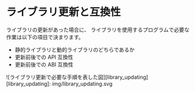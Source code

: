 # ライブラリ更新と互換性

ライブラリの更新があった場合に、
ライブラリを使用するプログラムで必要な作業は以下の項目で決まります。

- 静的ライブラリと動的ライブラリのどちらであるか
- 更新前後での API 互換性
- 更新前後での ABI 互換性

![ライブラリ更新で必要な手順を表した図][library_updating]
[library_updating]: img/library_updating.svg
